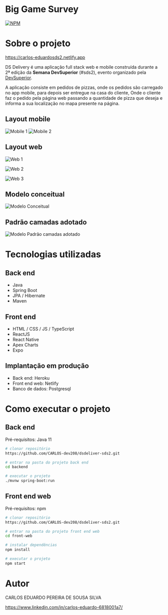 # Big Game Survey 
[![NPM](https://img.shields.io/npm/l/react)](https://github.com/CARLOS-dev208/dsdeliver-sds2/blob/main/LICENSE) 

# Sobre o projeto

https://carlos-eduardosds2.netlify.app

DS Delivery é uma aplicação full stack web e mobile construída durante a 2ª edição da **Semana DevSuperior** (#sds2), evento organizado pela [DevSuperior](https://devsuperior.com "Site da DevSuperior").

A aplicação consiste em pedidos de pizzas, onde os pedidos são carregado no app mobile, para depois ser entregue na casa do cliente, Onde o cliente faz o pedido pela página web passando a quantidade de pizza que deseja e informa a sua localização no mapa presente na página.

## Layout mobile
![Mobile 1](https://github.com/acenelio/assets/raw/main/sds1/mobile1.png) ![Mobile 2](https://github.com/acenelio/assets/raw/main/sds1/mobile2.png)

## Layout web
![Web 1](https://github.com/CARLOS-dev208/dsdeliver-sds2/blob/main/assets/Screenshot_1.png)

![Web 2](https://github.com/CARLOS-dev208/dsdeliver-sds2/blob/main/assets/Screenshot_2.png)

![Web 3](https://github.com/CARLOS-dev208/dsdeliver-sds2/blob/main/assets/Screenshot_3.png)

## Modelo conceitual
![Modelo Conceitual](https://github.com/CARLOS-dev208/dsdeliver-sds2/blob/main/assets/Screenshot_6.png)

## Padrão camadas adotado
![Modelo Padrão camadas adotado](https://github.com/CARLOS-dev208/dsdeliver-sds2/blob/main/assets/Screenshot_5.png)

# Tecnologias utilizadas
## Back end
- Java
- Spring Boot
- JPA / Hibernate
- Maven
## Front end
- HTML / CSS / JS / TypeScript
- ReactJS
- React Native
- Apex Charts
- Expo
## Implantação em produção
- Back end: Heroku
- Front end web: Netlify
- Banco de dados: Postgresql

# Como executar o projeto

## Back end
Pré-requisitos: Java 11

```bash
# clonar repositório
https://github.com/CARLOS-dev208/dsdeliver-sds2.git

# entrar na pasta do projeto back end
cd backend

# executar o projeto
./mvnw spring-boot:run
```

## Front end web
Pré-requisitos: npm 

```bash
# clonar repositório
https://github.com/CARLOS-dev208/dsdeliver-sds2.git

# entrar na pasta do projeto front end web
cd front-web

# instalar dependências
npm install

# executar o projeto
npm start
```

# Autor

CARLOS EDUARDO PEREIRA DE SOUSA SILVA

https://www.linkedin.com/in/carlos-eduardo-6818001a7/

